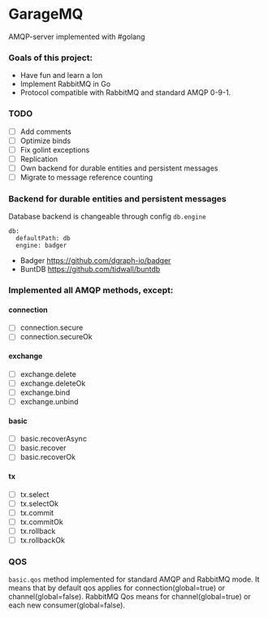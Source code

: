 # GarageMQ

AMQP-server implemented with #golang

### Goals of this project:

- Have fun and learn a lon
- Implement RabbitMQ in Go
- Protocol compatible with RabbitMQ and standard AMQP 0-9-1.

### TODO
- [ ] Add comments
- [ ] Optimize binds
- [ ] Fix golint exceptions
- [ ] Replication
- [ ] Own backend for durable entities and persistent messages
- [ ] Migrate to message reference counting

### Backend for durable entities and persistent messages
Database backend is changeable through config `db.engine` 
```
db:
  defaultPath: db
  engine: badger
```
- Badger https://github.com/dgraph-io/badger
- BuntDB https://github.com/tidwall/buntdb

### Implemented all AMQP methods, except:
 
#### connection 

- [ ] connection.secure
- [ ] connection.secureOk 

#### exchange

- [ ] exchange.delete
- [ ] exchange.deleteOk
- [ ] exchange.bind
- [ ] exchange.unbind

#### basic

- [ ] basic.recoverAsync
- [ ] basic.recover
- [ ] basic.recoverOk 

#### tx

- [ ] tx.select
- [ ] tx.selectOk
- [ ] tx.commit
- [ ] tx.commitOk
- [ ] tx.rollback
- [ ] tx.rollbackOk

### QOS

`basic.qos` method implemented for standard AMQP and RabbitMQ mode. It means that by default qos applies for connection(global=true) or channel(global=false). 
RabbitMQ Qos means for channel(global=true) or each new consumer(global=false).
